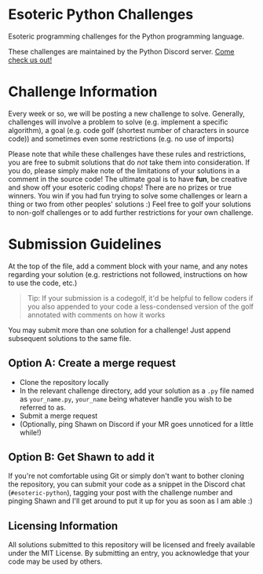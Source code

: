 # Esoteric Python Challenges

Esoteric programming challenges for the Python programming language.

These challenges are maintained by the Python Discord server. [Come check us out!](https://pythondiscord.com/)

# Challenge Information

Every week or so, we will be posting a new challenge to solve.
Generally, challenges will involve a problem to solve (e.g. implement a specific algorithm), a goal (e.g. code golf (shortest number of characters in source code)) and sometimes even some
restrictions (e.g. no use of imports)

Please note that while these challenges have these rules and restrictions, you are free to submit solutions that do *not* take them into consideration. If you do, please simply make note
of the limitations of your solutions in a comment in the source code! The ultimate goal is to have **fun**, be creative and show off your esoteric coding chops! There are no prizes or true
winners. You win if you had fun trying to solve some challenges or learn a thing or two from other peoples' solutions :) Feel free to golf your solutions to non-golf challenges or to add further 
restrictions for your own challenge.

# Submission Guidelines

At the top of the file, add a comment block with your name, and any notes regarding your solution (e.g. restrictions not followed, instructions on how to use the code, etc.)

> Tip: If your submission is a codegolf, it'd be helpful to fellow coders if you also appended to your code a less-condensed version of the golf annotated with comments on how it works

You may submit more than one solution for a challenge! Just append subsequent solutions to the same file.

## Option A: Create a merge request

* Clone the repository locally
* In the relevant challenge directory, add your solution as a `.py` file named as `your_name.py`, `your_name` being whatever handle you wish to be referred to as.
* Submit a merge request
* (Optionally, ping Shawn on Discord if your MR goes unnoticed for a little while!)

## Option B: Get Shawn to add it

If you're not comfortable using Git or simply don't want to bother cloning the repository, you can submit your code as a snippet in the Discord chat (`#esoteric-python`), tagging your post with
the challenge number and pinging Shawn and I'll get around to put it up for you as soon as I am able :)

## Licensing Information

All solutions submitted to this repository will be licensed and freely available under the MIT License. By submitting an entry, you acknowledge that your code may be used by others.